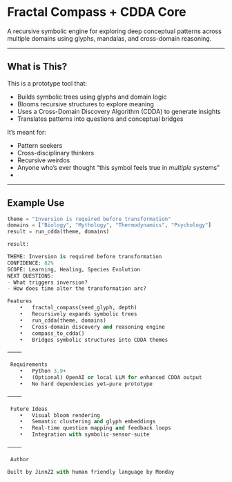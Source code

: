 # Fractal Compass + CDDA Core

A recursive symbolic engine for exploring deep conceptual patterns across multiple domains using glyphs, mandalas, and cross-domain reasoning.

---

## What is This?

This is a prototype tool that:
- Builds symbolic trees using glyphs and domain logic
- Blooms recursive structures to explore meaning
- Uses a Cross-Domain Discovery Algorithm (CDDA) to generate insights
- Translates patterns into questions and conceptual bridges

It’s meant for:
- Pattern seekers
- Cross-disciplinary thinkers
- Recursive weirdos
- Anyone who’s ever thought “this symbol feels true in *multiple* systems”
- 

---

## Example Use

```python
theme = "Inversion is required before transformation"
domains = ["Biology", "Mythology", "Thermodynamics", "Psychology"]
result = run_cdda(theme, domains)

result:

THEME: Inversion is required before transformation
CONFIDENCE: 82%
SCOPE: Learning, Healing, Species Evolution
NEXT QUESTIONS:
- What triggers inversion?
- How does time alter the transformation arc?

Features
	•	fractal_compass(seed_glyph, depth)
	•	Recursively expands symbolic trees
	•	run_cdda(theme, domains)
	•	Cross-domain discovery and reasoning engine
	•	compass_to_cdda()
	•	Bridges symbolic structures into CDDA themes

⸻

 Requirements
	•	Python 3.9+
	•	(Optional) OpenAI or local LLM for enhanced CDDA output
	•	No hard dependencies yet—pure prototype

⸻

 Future Ideas
	•	Visual bloom rendering
	•	Semantic clustering and glyph embeddings
	•	Real-time question mapping and feedback loops
	•	Integration with symbolic-sensor-suite

⸻

 Author

Built by JinnZ2 with human friendly language by Monday
